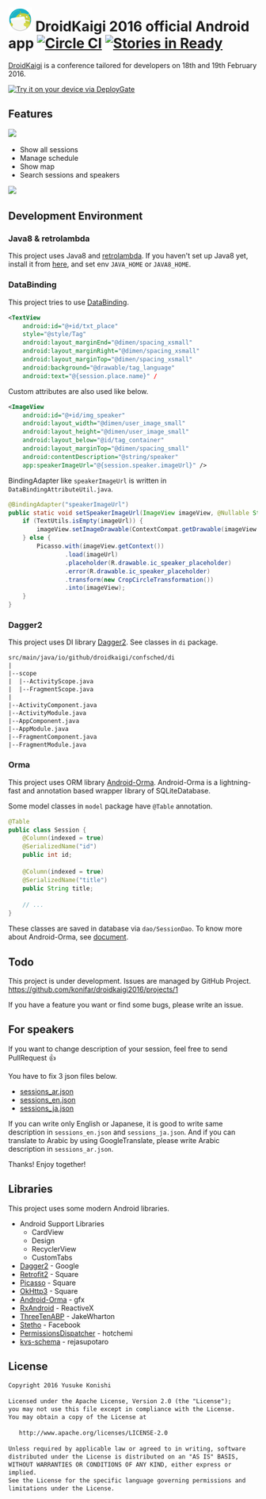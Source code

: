 # ![](app/src/main/res/mipmap-mdpi/ic_launcher.png) DroidKaigi 2016 official Android app [![Circle CI](https://circleci.com/gh/konifar/droidkaigi2016/tree/master.svg?style=svg)](https://circleci.com/gh/konifar/droidkaigi2016/tree/master) [![Stories in Ready](https://badge.waffle.io/konifar/droidkaigi2016.svg?label=ready&title=Ready)](http://waffle.io/konifar/droidkaigi2016)

[DroidKaigi](https://droidkaigi.github.io/2016/en/) is a conference tailored for developers on 18th and 19th February 2016.

[<img src="https://dply.me/rlr6yr/button/large" alt="Try it on your device via DeployGate">](https://dply.me/rlr6yr#install)


## Features

![](art/droidkaigi1.png)

* Show all sessions
* Manage schedule
* Show map
* Search sessions and speakers


![](art/droidkaigi2.gif)


## Development Environment

### Java8 & retrolambda
This project uses Java8 and [retrolambda](https://github.com/orfjackal/retrolambda).
If you haven't set up Java8 yet, install it from [here](http://www.oracle.com/technetwork/java/javase/downloads/jdk8-downloads-2133151.html), and set env `JAVA_HOME` or `JAVA8_HOME`.

### DataBinding
This project tries to use [DataBinding](http://developer.android.com/intl/ja/tools/data-binding/guide.html).

```xml
<TextView
    android:id="@+id/txt_place"
    style="@style/Tag"
    android:layout_marginEnd="@dimen/spacing_xsmall"
    android:layout_marginRight="@dimen/spacing_xsmall"
    android:layout_marginTop="@dimen/spacing_xsmall"
    android:background="@drawable/tag_language"
    android:text="@{session.place.name}" /
```

Custom attributes are also used like below.

```xml
<ImageView
    android:id="@+id/img_speaker"
    android:layout_width="@dimen/user_image_small"
    android:layout_height="@dimen/user_image_small"
    android:layout_below="@id/tag_container"
    android:layout_marginTop="@dimen/spacing_small"
    android:contentDescription="@string/speaker"
    app:speakerImageUrl="@{session.speaker.imageUrl}" />
```

BindingAdapter like `speakerImageUrl` is written in `DataBindingAttributeUtil.java`.

```java
@BindingAdapter("speakerImageUrl")
public static void setSpeakerImageUrl(ImageView imageView, @Nullable String imageUrl) {
    if (TextUtils.isEmpty(imageUrl)) {
        imageView.setImageDrawable(ContextCompat.getDrawable(imageView.getContext(), R.drawable.ic_speaker_placeholder));
    } else {
        Picasso.with(imageView.getContext())
                .load(imageUrl)
                .placeholder(R.drawable.ic_speaker_placeholder)
                .error(R.drawable.ic_speaker_placeholder)
                .transform(new CropCircleTransformation())
                .into(imageView);
    }
}
```

### Dagger2
This project uses DI library [Dagger2](http://google.github.io/dagger/).
See classes in `di` package.

```
src/main/java/io/github/droidkaigi/confsched/di
|
|--scope
|  |--ActivityScope.java
|  |--FragmentScope.java
|
|--ActivityComponent.java
|--ActivityModule.java
|--AppComponent.java
|--AppModule.java
|--FragmentComponent.java
|--FragmentModule.java
```


### Orma
This project uses ORM library [Android-Orma](http://gfx.github.io/Android-Orma/).
Android-Orma is a lightning-fast and annotation based wrapper library of SQLiteDatabase.

Some model classes in `model` package have `@Table` annotation.

```java
@Table
public class Session {
    @Column(indexed = true)
    @SerializedName("id")
    public int id;

    @Column(indexed = true)
    @SerializedName("title")
    public String title;

    // ...
}
```

These classes are saved in database via `dao/SessionDao`.
To know more about Android-Orma, see [document](http://gfx.github.io/Android-Orma/).


## Todo
This project is under development.
Issues are managed by GitHub Project.
https://github.com/konifar/droidkaigi2016/projects/1

If you have a feature you want or find some bugs, please write an issue.


## For speakers
If you want to change description of your session, feel free to send PullRequest :+1:

You have to fix 3 json files below.
* [sessions_ar.json](https://github.com/konifar/droidkaigi2016/blob/master/app/src/main/res/raw/sessions_ar.json)
* [sessions_en.json](https://github.com/konifar/droidkaigi2016/blob/master/app/src/main/res/raw/sessions_en.json)
* [sessions_ja.json](https://github.com/konifar/droidkaigi2016/blob/master/app/src/main/res/raw/sessions_en.json)

If you can write only English or Japanese, it is good to write same description in `sessions_en.json` and `sessions_ja.json`.
And if you can translate to Arabic by using GoogleTranslate, please write Arabic description in `sessions_ar.json`.

Thanks! Enjoy together!



## Libraries
This project uses some modern Android libraries.

* Android Support Libraries
  * CardView
  * Design
  * RecyclerView
  * CustomTabs
* [Dagger2](http://google.github.io/dagger/) - Google
* [Retrofit2](http://square.github.io/retrofit/) - Square
* [Picasso](http://square.github.io/picasso/) - Square
* [OkHttp3](https://github.com/square/okhttp/tree/master/okhttp/src/main/java/okhttp3) - Square
* [Android-Orma](https://github.com/gfx/Android-Orma) - gfx
* [RxAndroid](https://github.com/ReactiveX/RxAndroid) - ReactiveX
* [ThreeTenABP](https://github.com/JakeWharton/ThreeTenABP) - JakeWharton
* [Stetho](http://facebook.github.io/stetho/) - Facebook
* [PermissionsDispatcher](https://github.com/hotchemi/PermissionsDispatcher) - hotchemi
* [kvs-schema](https://github.com/rejasupotaro/kvs-schema) - rejasupotaro


## License

```
Copyright 2016 Yusuke Konishi

Licensed under the Apache License, Version 2.0 (the "License");
you may not use this file except in compliance with the License.
You may obtain a copy of the License at

   http://www.apache.org/licenses/LICENSE-2.0

Unless required by applicable law or agreed to in writing, software
distributed under the License is distributed on an "AS IS" BASIS,
WITHOUT WARRANTIES OR CONDITIONS OF ANY KIND, either express or implied.
See the License for the specific language governing permissions and
limitations under the License.
```
